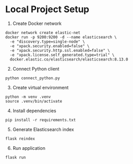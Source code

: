 # Local Project Setup

1. Create Docker network

```
docker network create elastic-net
docker run -p 9200:9200 -d --name elasticsearch \
  -e "discovery.type=single-node" \
  -e "xpack.security.enabled=false" \
  -e "xpack.security.http.ssl.enabled=false" \
  -e "xpack.license.self_generated.type=trial" \
  docker.elastic.co/elasticsearch/elasticsearch:8.13.0
```

2. Connect Python client

```
python connect_python.py
```

3. Create virtual environment

```
python -m venv .venv
source .venv/bin/activate
```

4. Install dependencies

```
pip install -r requirements.txt
```

5. Generate Elasticsearch index

```
flask reindex
```

6. Run application

```
flask run
```
